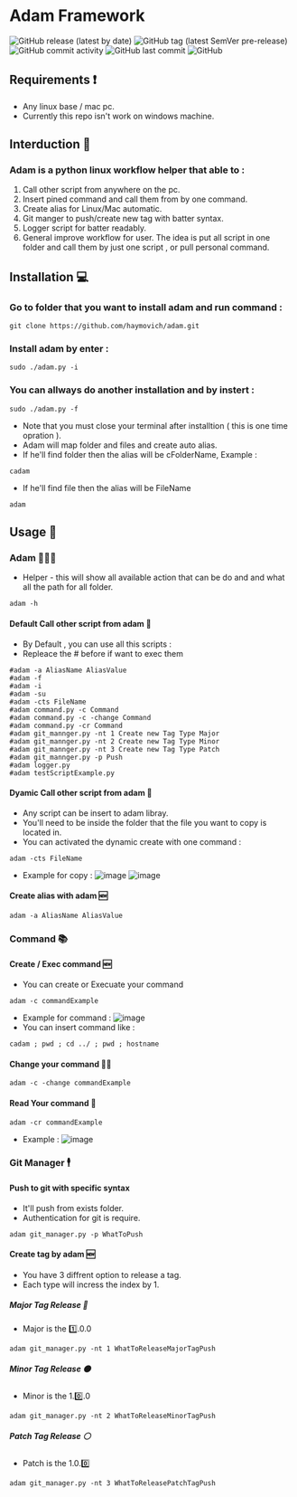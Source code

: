 # Adam Framework
![GitHub release (latest by date)](https://img.shields.io/github/v/release/haymovich/adam?label=Last%20Release%20Official) ![GitHub tag (latest SemVer pre-release)](https://img.shields.io/github/v/tag/haymovich/adam?include_prereleases&label=Last%20Release%20Tag)  ![GitHub commit activity](https://img.shields.io/github/commit-activity/w/haymovich/adam?style=flat-square) ![GitHub last commit](https://img.shields.io/github/last-commit/haymovich/adam?label=Last%20Commit&style=flat-square) ![GitHub](https://img.shields.io/github/license/haymovich/adam)

## Requirements ❗️
* Any linux base / mac pc.
* Currently this repo isn't work on windows machine.

## Interduction 📜
### Adam is a python linux workflow helper that able to :
1. Call other script from anywhere on the pc.
2. Insert pined command and call them from by one command.
3. Create alias for Linux/Mac automatic.
4. Git manger to push/create new tag with batter syntax.
5. Logger script for batter readably.
6. General improve workflow for user.
The idea is put all script in one folder and call them by just one script , or pull personal command.

## Installation 💻
### Go to folder that you want to install adam and run command :
```
git clone https://github.com/haymovich/adam.git
```
### Install adam by enter :
```
sudo ./adam.py -i 
```
### You can allways do another installation and by instert :
```
sudo ./adam.py -f
```
* Note that you must close your terminal after installtion ( this is one time opration ).
* Adam will map folder and files and create auto alias.
* If he'll find folder then the alias will be cFolderName, Example : 
```
cadam
```
* If he'll find file then the alias will be FileName
```
adam
```
## Usage 📝
### Adam 👨🏻‍💻
* Helper - this will show all available action that can be do and and what all the path for all folder.
```
adam -h
```
#### Default Call other script from adam 🔎
* By Default , you can use all this scripts :
* Repleace the # before if want to exec them
```
#adam -a AliasName AliasValue
#adam -f
#adam -i
#adam -su
#adam -cts FileName
#adam command.py -c Command
#adam command.py -c -change Command
#adam command.py -cr Command
#adam git_mannger.py -nt 1 Create new Tag Type Major
#adam git_mannger.py -nt 2 Create new Tag Type Minor
#adam git_mannger.py -nt 3 Create new Tag Type Patch
#adam git_mannger.py -p Push
#adam logger.py
#adam testScriptExample.py 
```
#### Dyamic Call other script from adam 🔎
* Any script can be insert to adam libray.
* You'll need to be inside the folder that the file you want to copy is located in.
* You can activated the dynamic create with one command : 
```
adam -cts FileName
```
* Example for copy : 
![image](https://user-images.githubusercontent.com/81128508/162971128-b5c7efef-ee93-426c-ab7a-5218afc12eca.png)
![image](https://user-images.githubusercontent.com/81128508/162971822-f40d2a8e-f781-4e56-a612-e7d2222a6022.png)

#### Create alias with adam 🆕
```
adam -a AliasName AliasValue
```
### Command 📚
#### Create / Exec command 🆕
* You can create or Execuate your command
```
adam -c commandExample
```
* Example for command : 
![image](https://user-images.githubusercontent.com/81128508/162733694-120361f3-c7bf-49ed-83de-af8fbc9602f6.png)
* You can insert command like :
```
cadam ; pwd ; cd ../ ; pwd ; hostname
```
#### Change your command ✍🏽
```
adam -c -change commandExample 
```
#### Read Your command 📖
```
adam -cr commandExample 
```
* Example :
![image](https://user-images.githubusercontent.com/81128508/162733623-6d66daac-9660-4d5e-bdb3-18b78c14fdcd.png)
### Git Manager 🕴
#### Push to git with specific syntax
* It'll push from exists folder.
* Authentication for git is require.
```
adam git_manager.py -p WhatToPush
```
#### Create tag by adam 🆕
* You have 3 diffrent option to release a tag.
* Each type will incress the index by 1.
##### Major Tag Release 🔴
* Major is the 1️⃣.0.0
```
adam git_manager.py -nt 1 WhatToReleaseMajorTagPush
```
##### Minor Tag Release 🟠
* Minor is the 1.0️⃣.0
```
adam git_manager.py -nt 2 WhatToReleaseMinorTagPush
```
##### Patch Tag Release ⚪️
* Patch is the 1.0.0️⃣
```
adam git_manager.py -nt 3 WhatToReleasePatchTagPush
```
